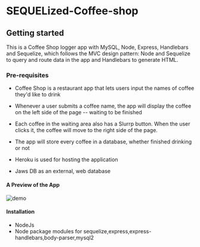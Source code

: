 # SEQUELized-Coffee-shop
## Getting started
This is a Coffee Shop logger app with MySQL, Node, Express, Handlebars and Sequelize, which follows the MVC design pattern: 
Node and Sequelize to query and route data in the app and Handlebars to generate HTML.

### Pre-requisites
* Coffee Shop is a restaurant app that lets users input the names of coffee they'd like to drink
* Whenever a user submits a coffee name, the app will display the coffee on the left side of the page -- waiting to be finished
* Each coffee in the waiting area also has a Slurrp button. When the user clicks it, the coffee will move to the right side of the page.
* The app will store every coffee in a database, whether finished drinking or not
        
* Heroku is used for hosting the application
* Jaws DB as an external, web database

#### A Preview of the App
![demo](public/assets/img/Screen%20Shot%202018-06-10%20at%201.51.39%20AM.png)

#### Installation
* NodeJs
* Node package modules for sequelize,express,express-handlebars,body-parser,mysql2
